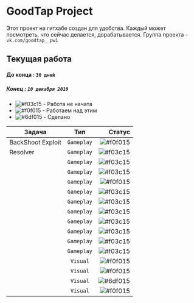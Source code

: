 # GoodTap Project
Этот проект на гитхабе создан для удобства. Каждый может посмотреть, что сейчас делается, дорабатывается.
Группа проекта - `vk.com/goodtap__pw1`  
  
## Текущая работа 
#### До конца : `30 дней`  
##### Конец : `10 декабря 2019`  
  
  
- ![#f03c15](https://placehold.it/15/f03c15/000000?text=+) - Работа не начата
- ![#f0f015](https://placehold.it/15/f0f015/000000?text=+) - Работаем над этим
- ![#6df015](https://placehold.it/15/6df015/000000?text=+) - Сделано  

  
    
|    Задача     |         Тип        | Статус |
| ------------- |:------------------:| -----:|
| BackShoot Exploit | `Gameplay`           | ![#f0f015](https://placehold.it/15/f03c15/000000?text=+) |
| Resolver      | `Gameplay`         | ![#f03c15](https://placehold.it/15/f0f015/000000?text=+) |
|  | `Gameplay`           | ![#f03c15](https://placehold.it/15/f03c15/000000?text=+) |
|  | `Gameplay`           | ![#f03c15](https://placehold.it/15/f03c15/000000?text=+) |
|  | `Gameplay`           | ![#f0f015](https://placehold.it/15/f0f015/000000?text=+) |
|  | `Gameplay`           | ![#f03c15](https://placehold.it/15/f03c15/000000?text=+) |
|  | `Gameplay`           | ![#f03c15](https://placehold.it/15/f03c15/000000?text=+) |
|  | `Gameplay`           | ![#f03c15](https://placehold.it/15/f03c15/000000?text=+) |
|  | `Gameplay`           | ![#f03c15](https://placehold.it/15/f03c15/000000?text=+) |
|  | `Gameplay`           | ![#f03c15](https://placehold.it/15/f03c15/000000?text=+) |
|  | `Gameplay`           | ![#f03c15](https://placehold.it/15/f03c15/000000?text=+) |
|  | `Gameplay`           | ![#f03c15](https://placehold.it/15/f03c15/000000?text=+) |
| | `Visual`           | ![#f0f015](https://placehold.it/15/f03c15/000000?text=+) |
|  | `Visual`           | ![#f0f015](https://placehold.it/15/f03c15/000000?text=+) |
|  | `Visual`           | ![#6df015](https://placehold.it/15/f03c15/000000?text=+) |
|  | `Visual`           | ![#f0f015](https://placehold.it/15/f03c15/000000?text=+) |
